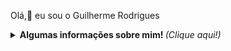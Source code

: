 Olá,👋 eu sou o Guilherme Rodrigues 

<p align="center">
<details> <p align="center">
	<summary> <b> Algumas informações sobre mim! </b> <i>(Clique aqui!)</i> </summary>
<br>

![Guilherme Rodrigues github stats](https://github-readme-stats.vercel.app/api?username=GuilhermeRodriguesSantos&theme=react&show_icons=true)
  
  [![Top Langs](https://github-readme-stats.vercel.app/api/top-langs/?username=GuilhermeRodriguesSantos&layout=compact)](https://github.com/GuilhermeRodriguesSantos/github-readme-stats)
